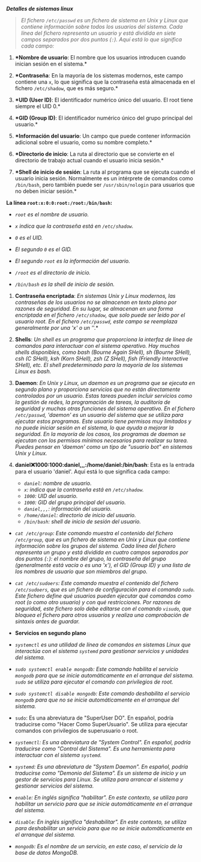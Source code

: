 **_Detalles de sistemas linux_**

> _El fichero `/etc/passwd` es un fichero de sistema en Unix y Linux que contiene información sobre todos los usuarios del sistema. Cada línea del fichero representa un usuario y está dividida en siete campos separados por dos puntos (`:`). Aquí está lo que significa cada campo:_

1. **\*Nombre de usuario**: El nombre que los usuarios introducen cuando inician sesión en el sistema.\*

2. **\*Contraseña**: En la mayoría de los sistemas modernos, este campo contiene una `x`, lo que significa que la contraseña está almacenada en el fichero `/etc/shadow`, que es más seguro.\*

3. **\*UID (User ID)**: El identificador numérico único del usuario. El root tiene siempre el UID 0.\*

4. **\*GID (Group ID)**: El identificador numérico único del grupo principal del usuario.\*

5. **\*Información del usuario**: Un campo que puede contener información adicional sobre el usuario, como su nombre completo.\*

6. **\*Directorio de inicio**: La ruta al directorio que se convierte en el directorio de trabajo actual cuando el usuario inicia sesión.\*

7. **\*Shell de inicio de sesión**: La ruta al programa que se ejecuta cuando el usuario inicia sesión. Normalmente es un intérprete de comandos como `/bin/bash`, pero también puede ser `/usr/sbin/nologin` para usuarios que no deben iniciar sesión.\*

**La línea `root:x:0:0:root:/root:/bin/bash`:**

- _`root` es el nombre de usuario._

- _`x` indica que la contraseña está en `/etc/shadow`._

- _`0` es el UID._

- _El segundo `0` es el GID._

- _El segundo `root` es la información del usuario._

- _`/root` es el directorio de inicio._

- _`/bin/bash` es la shell de inicio de sesión._

1. **Contraseña encriptada**: _En sistemas Unix y Linux modernos, las contraseñas de los usuarios no se almacenan en texto plano por razones de seguridad. En su lugar, se almacenan en una forma encriptada en el fichero `/etc/shadow`, que solo puede ser leído por el usuario root. En el fichero `/etc/passwd`, este campo se reemplaza generalmente por una 'x' o un '_'.\*

2. **Shells**: _Un shell es un programa que proporciona la interfaz de línea de comandos para interactuar con el sistema operativo. Hay muchos shells disponibles, como bash (Bourne Again SHell), sh (Bourne SHell), csh (C SHell), ksh (Korn SHell), zsh (Z SHell), fish (Friendly Interactive SHell), etc. El shell predeterminado para la mayoría de los sistemas Linux es bash._

3. **Daemon**: _En Unix y Linux, un daemon es un programa que se ejecuta en segundo plano y proporciona servicios que no están directamente controlados por un usuario. Estas tareas pueden incluir servicios como la gestión de redes, la programación de tareas, la auditoría de seguridad y muchas otras funciones del sistema operativo. En el fichero `/etc/passwd`, 'daemon' es un usuario del sistema que se utiliza para ejecutar estos programas. Este usuario tiene permisos muy limitados y no puede iniciar sesión en el sistema, lo que ayuda a mejorar la seguridad. En la mayoría de los casos, los programas de daemon se ejecutan con los permisos mínimos necesarios para realizar su tarea. Puedes pensar en 'daemon' como un tipo de "usuario bot" en sistemas Unix y Linux._

4. **daniel:x:1000:1000:daniel,,,:/home/daniel:/bin/bash**: Esta es la entrada para el usuario 'daniel'. Aquí está lo que significa cada campo:

   - _`daniel`: nombre de usuario._
   - _`x`: indica que la contraseña está en `/etc/shadow`._
   - _`1000`: UID del usuario._
   - _`1000`: GID del grupo principal del usuario._
   - _`daniel,,,`: información del usuario._
   - _`/home/daniel`: directorio de inicio del usuario._
   - _`/bin/bash`: shell de inicio de sesión del usuario._

- _`cat /etc/group`: Este comando muestra el contenido del fichero `/etc/group`, que es un fichero de sistema en Unix y Linux que contiene información sobre los grupos del sistema. Cada línea del fichero representa un grupo y está dividida en cuatro campos separados por dos puntos (`:`): el nombre del grupo, la contraseña del grupo (generalmente está vacía o es una 'x'), el GID (Group ID) y una lista de los nombres de usuario que son miembros del grupo._

- _`cat /etc/sudoers`: Este comando muestra el contenido del fichero `/etc/sudoers`, que es un fichero de configuración para el comando `sudo`. Este fichero define qué usuarios pueden ejecutar qué comandos como root (o como otro usuario) y con qué restricciones. Por razones de seguridad, este fichero solo debe editarse con el comando `visudo`, que bloquea el fichero para otros usuarios y realiza una comprobación de sintaxis antes de guardar._

- **Servicios en segundo plano**

- *`systemctl` es una utilidad de línea de comandos en sistemas Linux que interactúa con el sistema `systemd` para gestionar servicios y unidades del sistema.*

- *`sudo systemctl enable mongodb`: Este comando habilita el servicio `mongodb` para que se inicie automáticamente en el arranque del sistema. `sudo` se utiliza para ejecutar el comando con privilegios de root.*

- *`sudo systemctl disable mongodb`: Este comando deshabilita el servicio `mongodb` para que no se inicie automáticamente en el arranque del sistema.*

- `sudo`: Es una abreviatura de "SuperUser DO". En español, podría traducirse como "Hacer Como SuperUsuario". Se utiliza para ejecutar comandos con privilegios de superusuario o root.

- *`systemctl`: Es una abreviatura de "System Control". En español, podría traducirse como "Control del Sistema". Es una herramienta para interactuar con el sistema `systemd`.*

- *`systemd`: Es una abreviatura de "System Daemon". En español, podría traducirse como "Demonio del Sistema". Es un sistema de inicio y un gestor de servicios para Linux. Se utiliza para arrancar el sistema y gestionar servicios del sistema.*

- *`enable`: En inglés significa "habilitar". En este contexto, se utiliza para habilitar un servicio para que se inicie automáticamente en el arranque del sistema.*

- *`disable`: En inglés significa "deshabilitar". En este contexto, se utiliza para deshabilitar un servicio para que no se inicie automáticamente en el arranque del sistema.*

- *`mongodb`: Es el nombre de un servicio, en este caso, el servicio de la base de datos MongoDB.*
